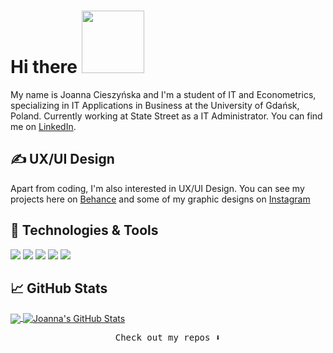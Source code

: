 # Hi there <img src="https://media.giphy.com/media/Wj7lNjMNDxSmc/giphy.gif" width="100px">
My name is Joanna Cieszyńska and I'm a student of IT and Econometrics, specializing in IT Applications in Business at the University of Gdańsk, Poland. Currently working at State Street as a IT Administrator. You can find me on [LinkedIn](https://www.linkedin.com/in/joannacieszynska/).

## &#x270d; UX/UI Design

Apart from coding, I'm also interested in UX/UI Design. You can see my projects here on [Behance][1] and some of my graphic designs on [Instagram][2]

## 🔧 Technologies & Tools
![](https://img.shields.io/badge/Code-JavaScript-informational?style=for-the-badge&logo=javascript&logoColor=black&color=F7DF1E)
![](https://img.shields.io/badge/Code-Java-informational?style=for-the-badge&logo=java&logoColor=white&color=007396)
![](https://img.shields.io/badge/Code-C_%23-informational?style=for-the-badge&logo=c-sharp&logoColor=white&color=239120)
![](https://img.shields.io/badge/Tools-Adobe_XD-informational?style=for-the-badge&logo=adobe-xd&logoColor=white&color=FF26BE)
![](https://img.shields.io/badge/Tools-Figma-informational?style=for-the-badge&logo=figma&logoColor=white&color=FF26BE)


## &#x1f4c8; GitHub Stats

<a href="https://github.com/jcieszynska/jcieszynska">
  <img align="center" src="https://github-readme-stats.vercel.app/api/top-langs/?username=jcieszynska&hide=html,typescript&title_color=ffffff&text_color=c9cacc&icon_color=2bbc8a&bg_color=1d1f21" />
</a>
<a href="https://github.com/jcieszynska/jcieszynska">
  <img align="center" src="https://github-readme-stats.vercel.app/api?username=jcieszynska&show_icons=true&line_height=27&count_private=true&title_color=ffffff&text_color=c9cacc&icon_color=2bbc8a&bg_color=1d1f21" alt="Joanna's GitHub Stats" />
</a>


<p align="center"><samp>
Check out my repos ⬇️  
  </samp>
</p>

<!-- links to social media icons -->

<!-- icons with padding -->

[1.1]: http://i.imgur.com/tXSoThF.png (twitter icon with padding)
[2.1]: http://i.imgur.com/0o48UoR.png (github icon with padding)

<!-- icons without padding -->

[1.2]: https://raw.githubusercontent.com/jcieszynska/jcieszynska/main/behance.png (behance icon)
[2.2]: http://i.imgur.com/9I6NRUm.png (github icon without padding)
[3.2]: https://raw.githubusercontent.com/MartinHeinz/MartinHeinz/master/linkedin-3-16.png (LinkedIn icon without padding)


<!-- links to your social media accounts -->

[1]: https://behance.com/joannacieszynska
[2]: https://www.instagram.com/yoanna_atelier/
[3]: https://www.linkedin.com/in/joannacieszynska/


<!-- Resources -->
<!-- Icons: https://simpleicons.org/ -->
<!-- GitHub Stats: https://github.com/anuraghazra/github-readme-stats -->
<!-- Emojis: https://emojipedia.org/emoji/ -->
<!-- HTML Emojis: https://www.fileformat.info/index.htm -->
<!-- Shields: https://shields.io/ -->
<!-- Awesome GitHub Profile README: https://github.com/abhisheknaiidu/awesome-github-profile-readme -->
<!--
**jcieszynska/jcieszynska** is a ✨ _special_ ✨ repository because its `README.md` (this file) appears on your GitHub profile.



